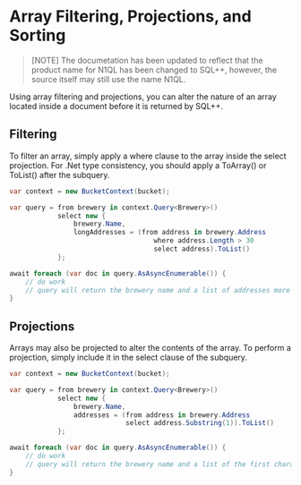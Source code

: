# Array Filtering, Projections, and Sorting

> [NOTE]
> The documetation has been updated to reflect that the product name for N1QL has been changed to SQL++, however, the source itself may still use the name N1QL.

Using array filtering and projections, you can alter the nature of an array located inside a document before it is returned by SQL++.

## Filtering

To filter an array, simply apply a where clause to the array inside the select projection.  For .Net type consistency, you should apply a ToArray() or ToList() after the subquery.

```cs
var context = new BucketContext(bucket);

var query = from brewery in context.Query<Brewery>()
            select new {
                brewery.Name,
                longAddresses = (from address in brewery.Address
                                    where address.Length > 30
                                    select address).ToList()
            };

await foreach (var doc in query.AsAsyncEnumerable()) {
    // do work
    // query will return the brewery name and a list of addresses more than 30 chars long
}
```

## Projections

Arrays may also be projected to alter the contents of the array.  To perform a projection, simply include it in the select clause of the subquery.

```cs
var context = new BucketContext(bucket);

var query = from brewery in context.Query<Brewery>()
            select new {
                brewery.Name,
                addresses = (from address in brewery.Address
                             select address.Substring(1)).ToList()
            };

await foreach (var doc in query.AsAsyncEnumerable()) {
    // do work
    // query will return the brewery name and a list of the first character of each address line
}
```
